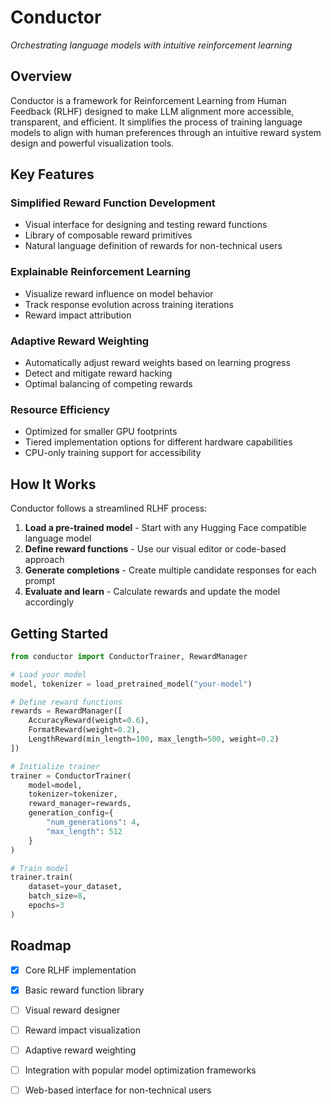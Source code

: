 # Conductor

*Orchestrating language models with intuitive reinforcement learning*

## Overview

Conductor is a framework for Reinforcement Learning from Human Feedback (RLHF) designed to make LLM alignment more accessible, transparent, and efficient. It simplifies the process of training language models to align with human preferences through an intuitive reward system design and powerful visualization tools.

## Key Features

###  Simplified Reward Function Development
- Visual interface for designing and testing reward functions
- Library of composable reward primitives
- Natural language definition of rewards for non-technical users

###  Explainable Reinforcement Learning
- Visualize reward influence on model behavior
- Track response evolution across training iterations
- Reward impact attribution

###  Adaptive Reward Weighting
- Automatically adjust reward weights based on learning progress
- Detect and mitigate reward hacking
- Optimal balancing of competing rewards

###  Resource Efficiency
- Optimized for smaller GPU footprints
- Tiered implementation options for different hardware capabilities
- CPU-only training support for accessibility

## How It Works

Conductor follows a streamlined RLHF process:

1. **Load a pre-trained model** - Start with any Hugging Face compatible language model
2. **Define reward functions** - Use our visual editor or code-based approach
3. **Generate completions** - Create multiple candidate responses for each prompt
4. **Evaluate and learn** - Calculate rewards and update the model accordingly

## Getting Started

```python
from conductor import ConductorTrainer, RewardManager

# Load your model
model, tokenizer = load_pretrained_model("your-model")

# Define reward functions
rewards = RewardManager([
    AccuracyReward(weight=0.6),
    FormatReward(weight=0.2),
    LengthReward(min_length=100, max_length=500, weight=0.2)
])

# Initialize trainer
trainer = ConductorTrainer(
    model=model,
    tokenizer=tokenizer,
    reward_manager=rewards,
    generation_config={
        "num_generations": 4,
        "max_length": 512
    }
)

# Train model
trainer.train(
    dataset=your_dataset,
    batch_size=8,
    epochs=3
)
```


## Roadmap

- [x] Core RLHF implementation
- [x] Basic reward function library
- [ ] Visual reward designer
- [ ] Reward impact visualization
- [ ] Adaptive reward weighting
- [ ] Integration with popular model optimization frameworks
- [ ] Web-based interface for non-technical users


